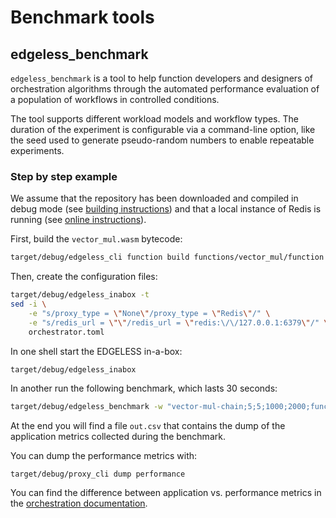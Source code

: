 # Benchmark tools

## edgeless_benchmark

`edgeless_benchmark` is a tool to help function developers and designers of
orchestration algorithms through the automated performance evaluation of a
population of workflows in controlled conditions.

The tool supports different workload models and workflow types.
The duration of the experiment is configurable via a command-line option,
like the seed used to generate pseudo-random numbers to enable repeatable
experiments.

### Step by step example

We assume that the repository has been downloaded and compiled in debug mode
(see [building instructions](../BUILDING.md)) and that a local instance of
Redis is running (see
[online instructions](https://redis.io/docs/latest/operate/oss_and_stack/install/install-redis/)).

First, build the `vector_mul.wasm` bytecode:

```bash
target/debug/edgeless_cli function build functions/vector_mul/function.json
```

Then, create the configuration files:

```bash
target/debug/edgeless_inabox -t
sed -i \
    -e "s/proxy_type = \"None\"/proxy_type = \"Redis\"/" \
    -e "s/redis_url = \"\"/redis_url = \"redis:\/\/127.0.0.1:6379\"/" \
    orchestrator.toml
```

In one shell start the EDGELESS in-a-box:

```bash
target/debug/edgeless_inabox
```

In another run the following benchmark, which lasts 30 seconds:

```bash
target/debug/edgeless_benchmark -w "vector-mul-chain;5;5;1000;2000;functions/vector_mul/vector_mul.wasm"
```

At the end you will find a file `out.csv` that contains the dump of the
application metrics collected during the benchmark.

You can dump the performance metrics with:

```shell
target/debug/proxy_cli dump performance
```

You can find the difference between application vs. performance metrics
in the [orchestration documentation](./orchestration.md).